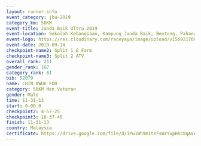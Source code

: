 ```yaml
---
layout: runner-info 
event_category: jbu-2019 
category_km: 50KM 
event-title: Janda Baik Ultra 2019
event-location: Sekolah Kebangsaan, Kampung Janda Baik, Bentong, Pahang, Malaysia 
event-logo: https://res.cloudinary.com/raceyaya/image/upload/v1569217009/logo/janda-baik_vch1pc.jpg 
event-date: 2019-09-14 
checkpoint-name2: Split 1 E Farm 
checkpoint-name3: Split 2 ATV 
overall_rank: 211
gender_rank: 167
category_rank: 61
bib: 52079
name: CHIN KWOK FOO
category: 50KM Men Veteran
gender: Male
time: 11-31-13
start: 0-00.0
checkpoint2: 4-57-25
checkpoint3: 10-37-45
finish: 11-31-13
country: Malaysia
certificate: https://drive.google.com/file/d/1Pw1Wh9mitYFsWrYupHXc8qAVqBfFv9CN/view?usp=sharing
---
```

